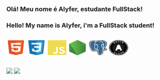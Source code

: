 ### Olá! Meu nome é Alyfer, estudante FullStack!
### Hello! My name is Alyfer, i'm a FullStack student!

##

<div>
  <img style='width:50px; height: 40px;' src='https://raw.githubusercontent.com/devicons/devicon/master/icons/html5/html5-original.svg'>
  <img style='width:50px; height: 40px;' src='https://raw.githubusercontent.com/devicons/devicon/master/icons/css3/css3-original.svg'>
  <img style='width:50px; height: 40px;' src='https://raw.githubusercontent.com/devicons/devicon/master/icons/javascript/javascript-plain.svg'>
  <img style='width:50px; height: 40px;' src='https://raw.githubusercontent.com/devicons/devicon/master/icons/nodejs/nodejs-original.svg'>
  <img style='width:50px; height: 40px;' src='https://raw.githubusercontent.com/devicons/devicon/master/icons/postgresql/postgresql-original.svg'>
  <img style='width:50px; height: 40px;' src='https://raw.githubusercontent.com/devicons/devicon/master/icons/oauth/oauth-original.svg'> 
</div>

##

<div> 
  <a href="https://www.instagram.com/alyfer.j/" target="_blank"><img src="https://img.shields.io/badge/-Instagram-%23E4405F?style=for-the-badge&logo=instagram&logoColor=white" target="_blank"></a>
  <a href="https://www.linkedin.com/in/alyfer-jacobsen-tagliaferro-9b88b8231/" target="_blank"><img src="https://img.shields.io/badge/-LinkedIn-%230077B5?style=for-the-badge&logo=linkedin&logoColor=white" target="_blank"></a> 
</div>

